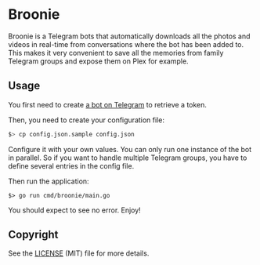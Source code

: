 # Broonie

Broonie is a Telegram bots that automatically downloads all the photos and videos in real-time from conversations where the bot has been added to.
This makes it very convenient to save all the memories from family Telegram groups and expose them on Plex for example.

## Usage

You first need to create [a bot on Telegram](https://t.me/botfather) to retrieve a token.

Then, you need to create your configuration file:

```bash
$> cp config.json.sample config.json
```

Configure it with your own values. You can only run one instance of the bot in parallel.
So if you want to handle multiple Telegram groups, you have to define several entries in the config file.

Then run the application:
```
$> go run cmd/broonie/main.go
```

You should expect to see no error. Enjoy!
## Copyright

See the [LICENSE](./LICENSE) (MIT) file for more details.
